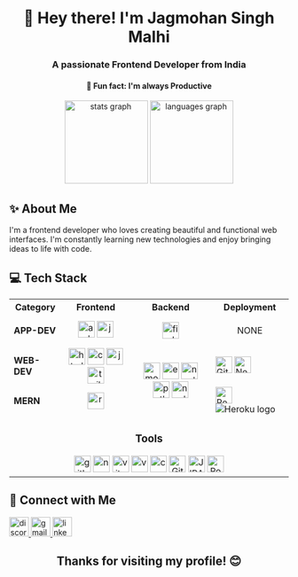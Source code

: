 <!-- Header Section -->
<h1 align="center">👋 Hey there! I'm Jagmohan Singh Malhi</h1>
<h3 align="center">A passionate Frontend Developer from India</h3>
<h4 align="center">🚀 Fun fact: I'm always Productive</h4>

<!-- Stats Section -->
<div align="center">
  <img src="https://github-readme-stats.vercel.app/api?username=jxlee007&hide_title=false&hide_rank=false&show_icons=true&include_all_commits=true&count_private=true&disable_animations=false&theme=dracula&locale=en&hide_border=false" height="150" alt="stats graph" />
  <img src="https://github-readme-stats.vercel.app/api/top-langs?username=jxlee007&locale=en&hide_title=false&layout=compact&card_width=320&langs_count=5&theme=dracula&hide_border=false" height="150" alt="languages graph" />
</div>

<!-- About Me Section -->
<h2 align="left">✨ About Me</h2>
<p align="left">I'm a frontend developer who loves creating beautiful and functional web interfaces. I'm constantly learning new technologies and enjoy bringing ideas to life with code.</p>

<!-- Tech Stack Section -->
<h2 align="left">💻 Tech Stack</h2>

<table align="center">
  <tr>
    <th>Category</th>
    <th align="center">Frontend</th>
    <th align="center">Backend</th>
    <th align="center">Deployment</th>
  </tr>
  <tr>
     <td><b> APP-DEV </b></td>
     <td align="center">
      <img src="https://skillicons.dev/icons?i=androidstudio" height="30" alt="androidstudio logo" />
      <img src="https://skillicons.dev/icons?i=java" height="30" alt="java logo" />
    </td>
    <td align="center">
     <img src="https://skillicons.dev/icons?i=firebase" height="30" alt="firebase logo" />
    </td>
    <td align="center">
     <p>NONE<p>
    </td>    
  </tr>
  <tr>
    <td><b> WEB-DEV </b></td>
    <td align="center">
      <img src="https://skillicons.dev/icons?i=html" height="30" alt="html logo" />
      <img src="https://skillicons.dev/icons?i=css" height="30" alt="css logo" />
      <img src="https://skillicons.dev/icons?i=js" height="30" alt="js logo" />
      <img src="https://skillicons.dev/icons?i=tailwindcss" height="30" alt="tailwindcss logo" />
    </td>
    <td align="center" rowspan="2">
       <img src="https://skillicons.dev/icons?i=mongodb" height="30" alt="mongodb logo" />
      <img src="https://skillicons.dev/icons?i=express" height="30" alt="express logo" />
      <img src="https://cdn.simpleicons.org/nodedotjs/339933" height="30" alt="nodejs logo" />
      <img src="https://skillicons.dev/icons?i=py" height="30" alt="python logo" />
      <img src="https://cdn.simpleicons.org/nodemon/339933" height="30" alt="nodemon logo" />
    </td>
    <td>
     <img src="https://img.shields.io/badge/github%20pages-121013?style=for-the-badge&logo=github&logoColor=white" height="30" alt="Github Pages logo" />
     <img src="https://img.shields.io/badge/netlify-%23000000.svg?style=for-the-badge&logo=netlify&logoColor=#00C7B7" height="30" alt="Netlify logo" />
    </td>
  </tr>
  <tr>
    <td><b> MERN </b></td>
    <td align="center">
      <img src="https://skillicons.dev/icons?i=react" height="30" alt="react logo" />
    </td>
    <td>
      <img src="https://img.shields.io/badge/Render-%46E3B7.svg?style=for-the-badge&logo=render&logoColor=white" height="30" alt="Render logo" />
      <img src="https://img.shields.io/badge/heroku-%23430098.svg?style=for-the-badge&logo=heroku&logoColor=white" alt="Heroku logo" />
    </td>
  </tr>
  <tr>
    <td colspan="4" align="center">
      <h3>Tools</h3>
      <img src="https://skillicons.dev/icons?i=github" height="30" alt="github logo" />
      <img src="https://cdn.simpleicons.org/npm/CB3837" height="30" alt="npm logo" />
      <img src="https://cdn.simpleicons.org/vite/646CFF" height="30" alt="vite logo" />
      <img src="https://skillicons.dev/icons?i=vscode" height="30" alt="vscode logo" />
      <img src="https://cdn.simpleicons.org/canva/00C4CC" height="30" alt="canva logo" />
      <img src="https://img.shields.io/badge/gitpod-f06611.svg?style=for-the-badge&logo=gitpod&logoColor=white" height="30" alt="Gitpod logo" />
      <img src="https://img.shields.io/badge/jira-%230A0FFF.svg?style=for-the-badge&logo=jira&logoColor=white" height="30" alt="JIRA logo" />
      <img src="https://img.shields.io/badge/Postman-FF6C37?style=for-the-badge&logo=postman&logoColor=white" height="30" alt="Postman logo" />
    </td>
  </tr>
</table>

<!-- Connect with Me Section -->
<h2 align="left">🤝 Connect with Me</h2>
<div align="left">
  <a href="https://discord.com/channels/1203981850171932692/1203981850884841513" target="_blank">
    <img src="https://img.shields.io/static/v1?message=Discord&logo=discord&label=&color=7289DA&logoColor=white&labelColor=&style=for-the-badge" height="35" alt="discord logo" />
  </a>
  <a href="mailto:jimmyfalco007@gmail.com" target="_blank">
    <img src="https://img.shields.io/static/v1?message=Gmail&logo=gmail&label=&color=D14836&logoColor=white&labelColor=&style=for-the-badge" height="35" alt="gmail logo" />
  </a>
  <a href="https://www.linkedin.com/in/jagmohan-singh-malhi-a67805243/" target="_blank">
    <img src="https://img.shields.io/static/v1?message=LinkedIn&logo=linkedin&label=&color=0077B5&logoColor=white&labelColor=&style=for-the-badge" height="35" alt="linkedin logo" />
  </a>
</div>

<!-- Footer -->
<h2 align="center">Thanks for visiting my profile! 😊</h2>
